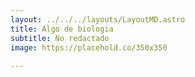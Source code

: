 ```yaml
---
layout: ../../../layouts/LayoutMD.astro
title: Algo de biologia
subtitle: No redactado
image: https://placehold.co/350x350
 
---
```


